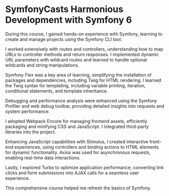 SymfonyCasts Harmonious Development with Symfony 6
======================

During this course, I gained hands-on experience with Symfony, learning to create and manage projects using the Symfony CLI tool.

I worked extensively with routes and controllers, understanding how to map URLs to controller methods and return responses. I implemented dynamic URL parameters with wildcard routes and learned to handle optional wildcards and string manipulations.

Symfony Flex was a key area of learning, simplifying the installation of packages and dependencies, including Twig for HTML rendering. I learned the Twig syntax for templating, including variable printing, iteration, conditional statements, and template inheritance.

Debugging and performance analysis were enhanced using the Symfony Profiler and web debug toolbar, providing detailed insights into requests and system performance.

I adopted Webpack Encore for managing frontend assets, efficiently packaging and minifying CSS and JavaScript. I integrated third-party libraries into the project.

Enhancing JavaScript capabilities with Stimulus, I created interactive front-end experiences, using controllers and binding actions to HTML elements for dynamic functionality. Axios was used for asynchronous requests, enabling real-time data interactions.

Lastly, I explored Turbo to optimize application performance, converting link clicks and form submissions into AJAX calls for a seamless user experience.

This comprehensive course helped me refresh the basics of Symfony.
